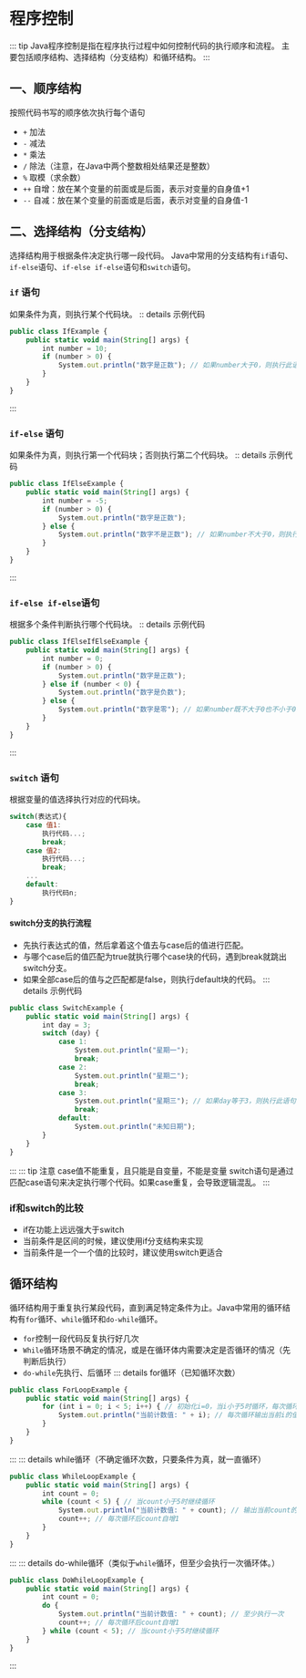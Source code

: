 # 程序控制
::: tip Java程序控制是指在程序执行过程中如何控制代码的执行顺序和流程。
主要包括顺序结构、选择结构（分支结构）和循环结构。
:::
## 一、顺序结构
按照代码书写的顺序依次执行每个语句
- `+` 加法
- `-` 减法
- `*` 乘法
- `/` 除法（注意，在Java中两个整数相处结果还是整数）
- `%` 取模（求余数）
- `++` 自增：放在某个变量的前面或是后面，表示对变量的自身值+1
- `--` 自减：放在某个变量的前面或是后面，表示对变量的自身值-1
## 二、选择结构（分支结构）
选择结构用于根据条件决定执行哪一段代码。
Java中常用的分支结构有`if`语句、`if-else`语句、`if-else if-else`语句和`switch`语句。
### `if` 语句
如果条件为真，则执行某个代码块。
:: details 示例代码
```js 
public class IfExample {
    public static void main(String[] args) {
        int number = 10;
        if (number > 0) {
            System.out.println("数字是正数"); // 如果number大于0，则执行此语句
        }
    }
}
``` 
:::
### `if-else` 语句
如果条件为真，则执行第一个代码块；否则执行第二个代码块。
:: details 示例代码
```js 
public class IfElseExample {
    public static void main(String[] args) {
        int number = -5;
        if (number > 0) {
            System.out.println("数字是正数");
        } else {
            System.out.println("数字不是正数"); // 如果number不大于0，则执行此语句
        }
    }
}
``` 
:::

### `if-else if-else`语句
根据多个条件判断执行哪个代码块。
:: details 示例代码
```js 
public class IfElseIfElseExample {
    public static void main(String[] args) {
        int number = 0;
        if (number > 0) {
            System.out.println("数字是正数");
        } else if (number < 0) {
            System.out.println("数字是负数");
        } else {
            System.out.println("数字是零"); // 如果number既不大于0也不小于0，则执行此语句
        }
    }
}
``` 
:::
### `switch` 语句
根据变量的值选择执行对应的代码块。
```js 
switch(表达式){
	case 值1:
		执行代码...;
		break;
	case 值2:
		执行代码...;
		break;
	...
	default:
		执行代码n;
}
``` 
#### switch分支的执行流程
- 先执行表达式的值，然后拿着这个值去与case后的值进行匹配。
- 与哪个case后的值匹配为true就执行哪个case块的代码，遇到break就跳出switch分支。
- 如果全部case后的值与之匹配都是false，则执行default块的代码。
::: details 示例代码
```js 
public class SwitchExample {
    public static void main(String[] args) {
        int day = 3;
        switch (day) {
            case 1:
                System.out.println("星期一");
                break;
            case 2:
                System.out.println("星期二");
                break;
            case 3:
                System.out.println("星期三"); // 如果day等于3，则执行此语句
                break;
            default:
                System.out.println("未知日期");
        }
    }
}
``` 
:::
::: tip 注意
case值不能重复，且只能是自变量，不能是变量
switch语句是通过匹配case语句来决定执行哪个代码。如果case重复，会导致逻辑混乱。
:::
### if和switch的比较
- if在功能上远远强大于switch
- 当前条件是区间的时候，建议使用if分支结构来实现
- 当前条件是一个一个值的比较时，建议使用switch更适合
## 循环结构
循环结构用于重复执行某段代码，直到满足特定条件为止。Java中常用的循环结构有`for`循环、`while`循环和`do-while`循环。
- `for`控制一段代码反复执行好几次
- `While`循环场景不确定的情况，或是在循环体内需要决定是否循环的情况（先判断后执行）
- `do-while`先执行、后循环
::: details for循环（已知循环次数）
```js 
public class ForLoopExample {
    public static void main(String[] args) {
        for (int i = 0; i < 5; i++) { // 初始化i=0，当i小于5时循环，每次循环后i自增1
            System.out.println("当前计数值: " + i); // 每次循环输出当前i的值
        }
    }
}
``` 
:::
::: details while循环（不确定循环次数，只要条件为真，就一直循环）
```js 
public class WhileLoopExample {
    public static void main(String[] args) {
        int count = 0;
        while (count < 5) { // 当count小于5时继续循环
            System.out.println("当前计数值: " + count); // 输出当前count的值
            count++; // 每次循环后count自增1
        }
    }
}
``` 
:::
::: details do-while循环（类似于`while`循环，但至少会执行一次循环体。）
```js 
public class DoWhileLoopExample {
    public static void main(String[] args) {
        int count = 0;
        do {
            System.out.println("当前计数值: " + count); // 至少执行一次
            count++; // 每次循环后count自增1
        } while (count < 5); // 当count小于5时继续循环
    }
}
``` 
:::
